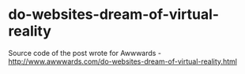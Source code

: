 # do-websites-dream-of-virtual-reality
Source code of the post wrote for Awwwards - http://www.awwwards.com/do-websites-dream-of-virtual-reality.html

